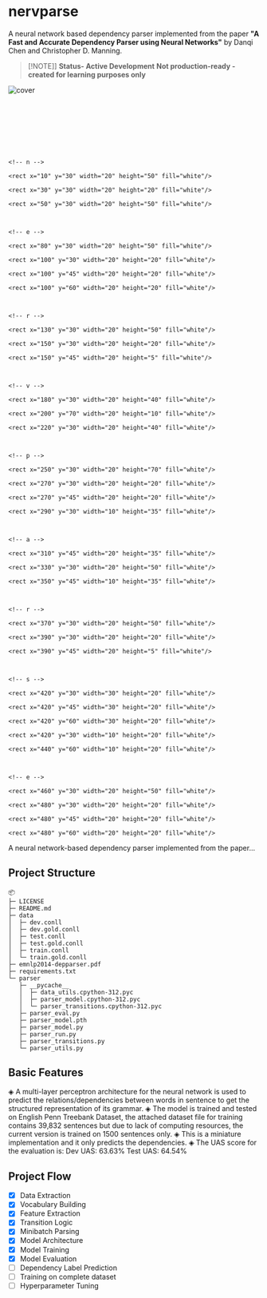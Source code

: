 # nervparse
A neural network based dependency parser implemented from the paper **"A Fast and Accurate Dependency Parser using Neural Networks"** by Danqi Chen and Christopher D. Manning.
> [!NOTE]]
> **Status- Active Development**
> **Not production-ready - created for learning purposes only**
> 
> 
> 
![cover](https://github.com/user-attachments/assets/3fe56a09-31b8-478c-9404-beac07985933)

<p align="center">

  <svg xmlns="http://www.w3.org/2000/svg" viewBox="0 0 500 100">

    <!-- n -->

    <rect x="10" y="30" width="20" height="50" fill="white"/>

    <rect x="30" y="30" width="20" height="20" fill="white"/>

    <rect x="50" y="30" width="20" height="50" fill="white"/>

    

    <!-- e -->

    <rect x="80" y="30" width="20" height="50" fill="white"/>

    <rect x="100" y="30" width="20" height="20" fill="white"/>

    <rect x="100" y="45" width="20" height="20" fill="white"/>

    <rect x="100" y="60" width="20" height="20" fill="white"/>

    

    <!-- r -->

    <rect x="130" y="30" width="20" height="50" fill="white"/>

    <rect x="150" y="30" width="20" height="20" fill="white"/>

    <rect x="150" y="45" width="20" height="5" fill="white"/>

    

    <!-- v -->

    <rect x="180" y="30" width="20" height="40" fill="white"/>

    <rect x="200" y="70" width="20" height="10" fill="white"/>

    <rect x="220" y="30" width="20" height="40" fill="white"/>

    

    <!-- p -->

    <rect x="250" y="30" width="20" height="70" fill="white"/>

    <rect x="270" y="30" width="20" height="20" fill="white"/>

    <rect x="270" y="45" width="20" height="20" fill="white"/>

    <rect x="290" y="30" width="10" height="35" fill="white"/>

    

    <!-- a -->

    <rect x="310" y="45" width="20" height="35" fill="white"/>

    <rect x="330" y="30" width="20" height="50" fill="white"/>

    <rect x="350" y="45" width="10" height="35" fill="white"/>

    

    <!-- r -->

    <rect x="370" y="30" width="20" height="50" fill="white"/>

    <rect x="390" y="30" width="20" height="20" fill="white"/>

    <rect x="390" y="45" width="20" height="5" fill="white"/>

    

    <!-- s -->

    <rect x="420" y="30" width="30" height="20" fill="white"/>

    <rect x="420" y="45" width="30" height="20" fill="white"/>

    <rect x="420" y="60" width="30" height="20" fill="white"/>

    <rect x="420" y="30" width="10" height="20" fill="white"/>

    <rect x="440" y="60" width="10" height="20" fill="white"/>

    

    <!-- e -->

    <rect x="460" y="30" width="20" height="50" fill="white"/>

    <rect x="480" y="30" width="20" height="20" fill="white"/>

    <rect x="480" y="45" width="20" height="20" fill="white"/>

    <rect x="480" y="60" width="20" height="20" fill="white"/>

  </svg>

</p>

A neural network-based dependency parser implemented from the paper...

## Project Structure
```
📦 
├─ LICENSE
├─ README.md
├─ data
│  ├─ dev.conll
│  ├─ dev.gold.conll
│  ├─ test.conll
│  ├─ test.gold.conll
│  ├─ train.conll
│  └─ train.gold.conll
├─ emnlp2014-depparser.pdf
├─ requirements.txt
└─ parser
   ├─ __pycache__
   │  ├─ data_utils.cpython-312.pyc
   │  ├─ parser_model.cpython-312.pyc
   │  └─ parser_transitions.cpython-312.pyc
   ├─ parser_eval.py
   ├─ parser_model.pth
   ├─ parser_model.py
   ├─ parser_run.py
   ├─ parser_transitions.py
   └─ parser_utils.py
```



## Basic Features

◈ A multi-layer perceptron architecture for the neural network is used to predict the relations/dependencies between words in sentence to get the structured representation of its grammar.
◈ The model is trained and tested on English Penn Treebank Dataset, the attached dataset file for training contains 39,832 sentences but due to lack of computing resources, the current version is trained on 1500 sentences only. 
◈ This is a miniature implementation and it only predicts the dependencies.
◈ The UAS score for the evaluation is:
Dev UAS: 63.63%
Test UAS: 64.54%

## Project Flow

- [x] Data Extraction
- [x] Vocabulary Building
- [x] Feature Extraction
- [x] Transition Logic
- [x] Minibatch Parsing
- [x] Model Architecture
- [x] Model Training
- [x] Model Evaluation 
- [ ] Dependency Label Prediction
- [ ] Training on complete dataset
- [ ] Hyperparameter Tuning 
